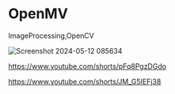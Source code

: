 # OpenMV
ImageProcessing,OpenCV

![Screenshot 2024-05-12 085634](https://github.com/YakrooThai/OpenMV/assets/56666070/459d797a-a9cd-4398-adef-bfc965c59a1f)

https://www.youtube.com/shorts/pFq8PgzDGdo

https://www.youtube.com/shorts/JM_G5IEFj38
